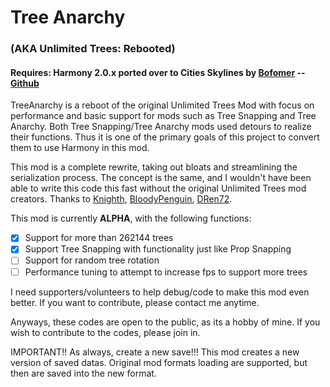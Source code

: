 # Tree Anarchy 
### __(AKA Unlimited Trees: Rebooted)__

#### Requires: Harmony 2.0.x ported over to Cities Skylines by [Bofomer](https://github.com/boformer) -- [Github](https://github.com/boformer/CitiesHarmony)

TreeAnarchy is a reboot of the original Unlimited Trees Mod with focus on performance and basic support for mods such as Tree Snapping and Tree Anarchy. Both Tree Snapping/Tree Anarchy mods used detours to realize their functions. Thus it is one of the primary goals of this project to convert them to use Harmony in this mod.

This mod is a complete rewrite, taking out bloats and streamlining the serialization process. The concept is the same, and I wouldn't have been able to write this code this fast without the original Unlimited Trees mod creators. Thanks to
[Knighth](https://github.com/Knighth/TreeUnlimiter), 
[BloodyPenguin](https://github.com/bloodypenguin), 
[DRen72](https://steamcommunity.com/id/DRen72/myworkshopfiles/?appid=255710).

This mod is currently __ALPHA__, with the following functions:
- [x] Support for more than 262144 trees
- [x] Support Tree Snapping with functionality just like Prop Snapping
- [ ] Support for random tree rotation
- [ ] Performance tuning to attempt to increase fps to support more trees

I need supporters/volunteers to help debug/code to make this mod even better. If you want to contribute, please contact me anytime.

Anyways, these codes are open to the public, as its a hobby of mine. If you wish to contribute to the codes, please join in.

IMPORTANT!! As always, create a new save!!! This mod creates a new version of saved datas. Original mod formats loading are supported, but then are saved into the new format.

